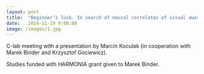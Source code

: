 ```yaml
---
layout: post
title:  "Beginner’s luck. In search of neural correlates of visual awareness dynamic with fMRI. Summing up the pilot studies."
date:   2014-11-19 9:00:00
image: /images/1.jpg
---
```


C-lab meeting with a presentation by Marcin Koculak (in cooperation with Marek Binder and Krzysztof Gociewicz).

Studies funded with HARMONIA grant given to Marek Binder.
